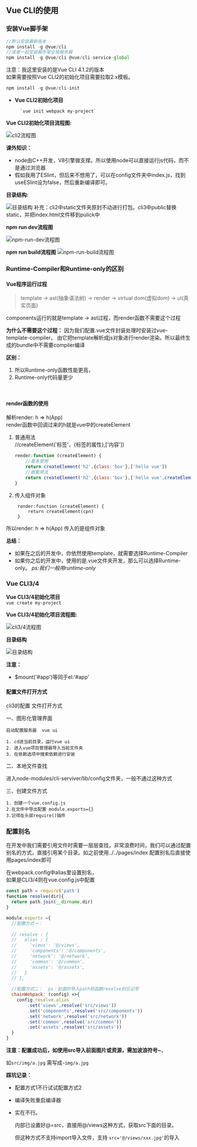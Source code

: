 ## Vue CLI的使用

### 安装Vue脚手架

```js
//默认安装最新版本
npm install -g @vue/cli
//或者一起安装脚手架全局服务器
npm install -g @vue/cli @vue/cli-service-global
```

注意：我这里安装的是Vue CLI 4.1.2的版本  
如果需要按照Vue CLI2的初始化项目需要拉取2.x模板。

```js
npm install -g @vue/cli-init
```

* **Vue CLI2初始化项目**  

		`vue init webpack my-project`  
	

**Vue CLI2初始化项目流程图:**  

![cli2流程图](./img/Cli-Img/cli2.png)

**课外知识：**  

* node由C++开发，V8引擎做支撑。所以使用node可以直接运行js代码，而不是通过浏览器
* 假如我用了ESlint，但后来不想用了，可以在config文件夹中index.js，找到useESlint设为false，然后重新编译即可。

**目录结构:**

![目录结构](./img/Cli-Img/directoryStr.png)
补充：cli2中static文件夹原封不动进行打包。cli3中public替换static，并把index.html文件移到pulick中

**npm run dev流程图**

![npm-run-dev流程图](./img/Cli-Img/npmRunDev.png)

**npm run build流程图**
![npm-run-build流程图](./img/Cli-Img/npmRunBuild.png)

### Runtime-Compiler和Runtime-only的区别

#### Vue程序运行过程

> template -> ast(抽象语法树) -> render -> virtual dom(虚拟dom) -> ul(真实页面)

components运行的就是template -> ast过程，而render函数不需要这个过程  

**为什么不需要这个过程：** 因为我们配置.vue文件封装处理时安装过vue-template-compiler，
由它把template解析成js对象进行render渲染。所以最终生成的bundle中不需要compiler编译

**区别：**

1. 所以Runtime-only函数性能更高，
2. Runtime-only代码量更少

<br>

#### render函数的使用

解析render: h => h(App)  
render函数中回调过来的h就是vue中的createElement

1. 普通用法  
//createElement('标签'，{标签的属性},['内容'])
		
	
	```js
	render:function (createElement) {
		//基本使用
		return createElement('h2',{class:'box'},['hello vue'])
		//嵌套用法
		return createElement('h2',{class:'box'},['hello vue',createElement('button',['按钮'])])
	}
	```
2. 传入组件对象

		render:function (createElement) {
			return createElement(cpn)
		}
所以render: h => h(App) 传入的是组件对象  

**总结：**  

* 如果在之后的开发中，你依然使用template，就需要选择Runtime-Compiler  
* 如果你之后的开发中，使用的是.vue文件夹开发，那么可以选择Runtime-only。  _ps:我们一般用runtime-only_

### Vue CLI3/4

**Vue CLI3/4初始化项目**  
`vue create my-project`

**Vue CLI3/4初始化项目流程图:** 

![cli3/4流程图](./img/Cli-Img/cli3.png)

**目录结构**

![目录结构](./img/Cli-Img/directoryStr2.png)

**注意：**  
* $mount('#app')等同于el:'#app'

#### 配置文件打开方式

cli3的配置 文件打开方式  

一、图形化管理界面  

	启动配置服务器  vue ui
		
	1. cd进当前目录，运行vue ui
	2. 进入vue项目管理器导入当前文件夹
	3. 在依赖选项中搜索依赖进行安装

二、本地文件查找  

进入node-modules/cli-serviver/lib/config文件夹，一般不通过这种方式

三、创建文件方式

	1. 创建一个vue.config.js
	2.在文件中导出配置 module.exports={}
	3.记得在头部require()插件

### 配置别名

在开发中我们需要引用文件时需要一层层查找，非常浪费时间，我们可以通过配置别名的方式，直接引用某个目录。如之前使用../../pages/index  配置别名后直接使用pages/index即可



在webpack.config中alias里设置别名，  
如果是CLI3/4则在vue.config.js中配置   

```js
const path = require('path')
function resolve(dir){
  return path.join(__dirname,dir)
}

module.exports ={
  //配置方式一：
    
  // resolve : {
  //   alias : {
  //     'views': '@/views',
  //     'components': '@/components',
  //     'network': '@/network',
  //     'common': '@/common',
  //     'assets': '@/assets',
  //   }
  // },
    
  //配置方式二：  ps：前面的导入path和函数resolve别忘记写
  chainWebpack: (config) =>{
    config.resolve.alias
        .set('views',resolve('src/views'))
        .set('components',resolve('src/components'))
        .set('network',resolve('src/network'))
        .set('common',resolve('src/common'))
        .set('assets',resolve('src/assets'))
  }
}
```

**注意：配置成功后，如使用src导入前面图片或资源，需加波浪符号~**。

如`src/img/a.jpg` 需写成`~img/a.jpg`



**踩坑记录：**  

* 配置方式1不行试试配置方式2

* 编译失败重启编译器

* 实在不行。
	
	内部已设置好@=src，直接用@/views这种方式，获取src下面的目录。  
	
	但这种方式不支持import导入文件，支持 `src='@/views/xxx.jpg'`的导入